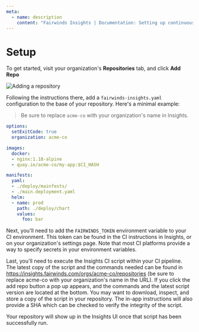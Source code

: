 ```yaml
---
meta:
  - name: description
    content: "Fairwinds Insights | Documentation: Setting up continuous integration. "
---
```

# Setup
To get started, visit your organization's **Repositories** tab, and click **Add Repo**

<img :src="$withBase('/img/add-repo.png')" alt="Adding a repository">

Following the instructions there, add a `fairwinds-insights.yaml` configuration to the base
of your repository. Here's a minimal example:

> Be sure to replace `acme-co` with your organization's name in Insights.
```yaml
options:
  setExitCode: true
  organization: acme-co

images:
  docker:
  - nginx:1.18-alpine
  - quay.io/acme-co/my-app:$CI_HASH

manifests:
  yaml:
  - ./deploy/mainfests/
  - ./main.deployment.yaml
  helm:
  - name: prod
    path: ./deploy/chart
    values:
      foo: bar
```

Next, you'll need to add the `FAIRWINDS_TOKEN` environment variable to your CI environment. This
token can be found in the CI instructions in Insights, or on your organization's settings page. Note that
most CI platforms provide a way to specify secrets in your environment variables.

Last, you'll need to execute the Insights CI script within your CI pipeline. The latest copy of the script and the commands needed can be found in https://insights.fairwinds.com/orgs/acme-co/repositories (be sure to replace acme-co with your organization's name in the URL). If you click the add repo button a pop up appears, and the commands and the latest script version are located at the bottom.
You may want to download, inspect, and store a copy of the script in your repository.
The in-app instructions will also provide a SHA which can be checked to verify the integrity of the script.

Your repository will show up in the Insights UI once that script has been successfully run.
